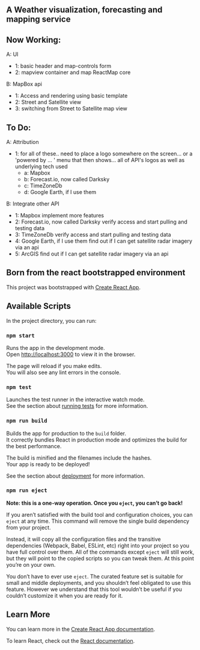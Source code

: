 ## A Weather visualization, forecasting and mapping service

## Now Working:  

A: UI
  - 1: basic header and map-controls form
  - 2: mapview container and map ReactMap core

B: MapBox api
  - 1: Access and rendering using basic template  
  - 2: Street and Satellite view
  - 3: switching from Street to Satellite map view

## To Do:

A: Attribution
  - 1: for all of these..
    need to place a logo somewhere on the screen...
      or a 'powered by ... ' menu that then shows...
        all of API's logos as well as underlying tech used
    - a: Mapbox
    - b: Forecast.io, now called Darksky
    - c: TimeZoneDb
    - d: Google Earth, if I use them

B: Integrate other API
  - 1: Mapbox
        implement more features
  - 2: Forecast.io, now called Darksky
        verify access and start pulling and testing data
  - 3: TimeZoneDb
        verify access and start pulling and testing data
  - 4: Google Earth, if I use them
        find out if I can get satellite radar imagery via an api
  - 5: ArcGIS
        find out if I can get satellite radar imagery via an api

## Born from the react bootstrapped environment

This project was bootstrapped with [Create React App](https://github.com/facebook/create-react-app).

## Available Scripts

In the project directory, you can run:

### `npm start`

Runs the app in the development mode.<br>
Open [http://localhost:3000](http://localhost:3000) to view it in the browser.

The page will reload if you make edits.<br>
You will also see any lint errors in the console.

### `npm test`

Launches the test runner in the interactive watch mode.<br>
See the section about [running tests](https://facebook.github.io/create-react-app/docs/running-tests) for more information.

### `npm run build`

Builds the app for production to the `build` folder.<br>
It correctly bundles React in production mode and optimizes the build for the best performance.

The build is minified and the filenames include the hashes.<br>
Your app is ready to be deployed!

See the section about [deployment](https://facebook.github.io/create-react-app/docs/deployment) for more information.

### `npm run eject`

**Note: this is a one-way operation. Once you `eject`, you can’t go back!**

If you aren’t satisfied with the build tool and configuration choices, you can `eject` at any time. This command will remove the single build dependency from your project.

Instead, it will copy all the configuration files and the transitive dependencies (Webpack, Babel, ESLint, etc) right into your project so you have full control over them. All of the commands except `eject` will still work, but they will point to the copied scripts so you can tweak them. At this point you’re on your own.

You don’t have to ever use `eject`. The curated feature set is suitable for small and middle deployments, and you shouldn’t feel obligated to use this feature. However we understand that this tool wouldn’t be useful if you couldn’t customize it when you are ready for it.

## Learn More

You can learn more in the [Create React App documentation](https://facebook.github.io/create-react-app/docs/getting-started).

To learn React, check out the [React documentation](https://reactjs.org/).
